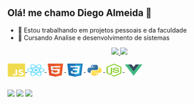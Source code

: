 ## Olá! me chamo Diego Almeida 👋
 - 🔭 Estou trabalhando em projetos pessoais e da faculdade 
- 🌱 Cursando Analise e desenvolvimento de sistemas 

<div align="center">
  <a href="https://github.com/diegoyun">
  <img height="180em" src="https://github-readme-stats.vercel.app/api?username=diegoyun&show_icons=true&theme=tokyonight&include_all_commits=true&count_private=true"/>
  <img height="180em" src="https://github-readme-stats.vercel.app/api/top-langs/?username=diegoyun&layout=compact&langs_count=7&theme=tokyonight"/>
  
</div>
  <div style="display: inline_block"><br>
  <img align="center" alt="diego-Js" height="30" width="40" src="https://raw.githubusercontent.com/devicons/devicon/master/icons/javascript/javascript-plain.svg">
  <img align="center" alt="diego-React" height="30" width="40" src="https://raw.githubusercontent.com/devicons/devicon/master/icons/react/react-original.svg">
  <img align="center" alt="diego-HTML" height="30" width="40" src="https://raw.githubusercontent.com/devicons/devicon/master/icons/html5/html5-original.svg">
  <img align="center" alt="diego-CSS" height="30" width="40" src="https://raw.githubusercontent.com/devicons/devicon/master/icons/css3/css3-original.svg">
  <img align="center" alt="diego-Python" height="30" width="40" src="https://raw.githubusercontent.com/devicons/devicon/master/icons/python/python-original.svg">
  <img align="center" alt="diego-Python" height="30" width="40" src="https://raw.githubusercontent.com/devicons/devicon/master/icons/nodejs/nodejs-original.svg">
  <img align="center" alt="diego-Python" height="30" width="40" src="https://raw.githubusercontent.com/devicons/devicon/master/icons/vuejs/vuejs-original.svg">

</div>
  
  ##
  
  <div> 
  <a href="https://instagram.com/diego.yun" target="_blank"><img src="https://img.shields.io/badge/-Instagram-%23E4405F?style=for-the-badge&logo=instagram&logoColor=white" target="_blank"></a>
  <a href = "mailto:diegoyun22@gmail.com"><img src="https://img.shields.io/badge/-Gmail-%23333?style=for-the-badge&logo=gmail&logoColor=white" target="_blank"></a>
  <a href="https://www.linkedin.com/in/diego-almeida-91aa69211/" target="_blank"><img src="https://img.shields.io/badge/-LinkedIn-%230077B5?style=for-the-badge&logo=linkedin&logoColor=white" target="_blank"></a> 
